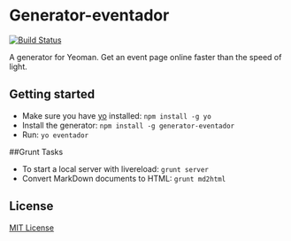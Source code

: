 # Generator-eventador
[![Build Status](http://f.cl.ly/items/1H1G0P3p0f1G1n2t251t/aventador.png)](https://travis-ci.org/Jamiltz/generator-eventador)

A generator for Yeoman. Get an event page online faster than the speed of light.

## Getting started
- Make sure you have [yo](https://github.com/yeoman/yo) installed:
    `npm install -g yo`
- Install the generator: `npm install -g generator-eventador`
- Run: `yo eventador`

##Grunt Tasks
- To start a local server with livereload: `grunt server`
- Convert MarkDown documents to HTML: `grunt md2html`

## License
[MIT License](http://en.wikipedia.org/wiki/MIT_License)
